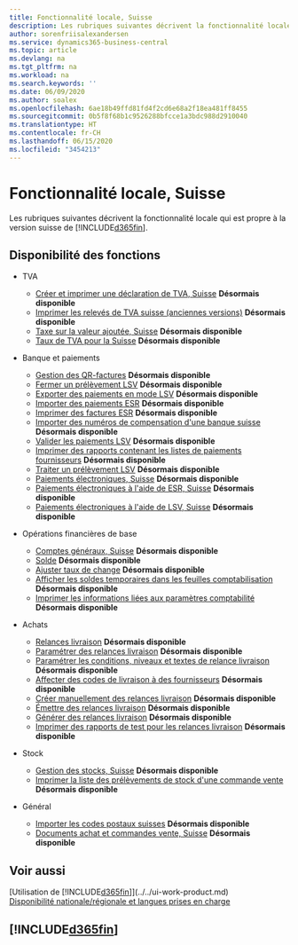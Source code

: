 ```yaml
---
title: Fonctionnalité locale, Suisse
description: Les rubriques suivantes décrivent la fonctionnalité locale de la version suisse de Business Central.
author: sorenfriisalexandersen
ms.service: dynamics365-business-central
ms.topic: article
ms.devlang: na
ms.tgt_pltfrm: na
ms.workload: na
ms.search.keywords: ''
ms.date: 06/09/2020
ms.author: soalex
ms.openlocfilehash: 6ae18b49ffd81fd4f2cd6e68a2f18ea481ff8455
ms.sourcegitcommit: 0b5f8f68b1c9526288bfcce1a3bdc988d2910040
ms.translationtype: HT
ms.contentlocale: fr-CH
ms.lasthandoff: 06/15/2020
ms.locfileid: "3454213"
---
```

# <a name="switzerland-local-functionality"></a>Fonctionnalité locale, Suisse

Les rubriques suivantes décrivent la fonctionnalité locale qui est propre à la version suisse de [!INCLUDE[d365fin](../../includes/d365fin_md.md)].  

## <a name="feature-availability"></a>Disponibilité des fonctions

* TVA
    * [Créer et imprimer une déclaration de TVA, Suisse](how-to-create-and-print-a-swiss-vat-statement.md) **Désormais disponible**
    * [Imprimer les relevés de TVA suisse (anciennes versions)](how-to-print-swiss-vat-statements-older-version-.md) **Désormais disponible**
    * [Taxe sur la valeur ajoutée, Suisse](swiss-value-added-tax.md) **Désormais disponible**
    * [Taux de TVA pour la Suisse](vat-rates-for-switzerland.md) **Désormais disponible**

* Banque et paiements
    * [Gestion des QR-factures](ui-extensions-qr-bill-management.md) **Désormais disponible**
    * [Fermer un prélèvement LSV](how-to-close-an-lsv-collection.md) **Désormais disponible**
    * [Exporter des paiements en mode LSV](how-to-export-payments-using-lsv.md) **Désormais disponible**
    * [Importer des paiements ESR](how-to-import-esr-payments.md) **Désormais disponible**
    * [Imprimer des factures ESR](how-to-print-esr-invoices.md) **Désormais disponible**
    * [Importer des numéros de compensation d'une banque suisse](how-to-import-swiss-bank-clearing-numbers.md) **Désormais disponible**
    * [Valider les paiements LSV](how-to-post-lsv-payments.md) **Désormais disponible**
    * [Imprimer des rapports contenant les listes de paiements fournisseurs](how-to-print-vendor-payments-list-reports.md) **Désormais disponible**
    * [Traiter un prélèvement LSV](how-to-process-an-lsv-collection.md) **Désormais disponible**
    * [Paiements électroniques, Suisse](swiss-electronic-payments.md) **Désormais disponible**
    * [Paiements électroniques à l'aide de ESR, Suisse](swiss-electronic-payments-using-esr.md) **Désormais disponible**
    * [Paiements électroniques à l'aide de LSV, Suisse](swiss-electronic-payments-using-lsv-.md) **Désormais disponible**

* Opérations financières de base
    * [Comptes généraux, Suisse](swiss-general-ledger-accounts.md) **Désormais disponible**
    * [Solde](balance.md) **Désormais disponible**
    * [Ajuster taux de change](how-to-adjust-exchange-rates.md) **Désormais disponible**
    * [Afficher les soldes temporaires dans les feuilles comptabilisation](how-to-view-temporary-balances-in-general-ledger-journals.md) **Désormais disponible**
    * [Imprimer les informations liées aux paramètres comptabilité](how-to-print-general-ledger-setup-information.md) **Désormais disponible**

* Achats
    * [Relances livraison](delivery-reminders.md) **Désormais disponible**
    * [Paramétrer des relances livraison](how-to-set-up-delivery-reminders.md) **Désormais disponible**
    * [Paramétrer les conditions, niveaux et textes de relance livraison](how-to-set-up-delivery-reminder-terms-levels-and-text.md) **Désormais disponible**
    * [Affecter des codes de livraison à des fournisseurs](how-to-assign-delivery-reminder-codes-to-vendors.md) **Désormais disponible**
    * [Créer manuellement des relances livraison](how-to-create-delivery-reminders-manually.md) **Désormais disponible**
    * [Émettre des relances livraison](how-to-issue-delivery-reminders.md) **Désormais disponible**
    * [Générer des relances livraison](how-to-generate-delivery-reminders.md) **Désormais disponible**
    * [Imprimer des rapports de test pour les relances livraison](how-to-print-test-reports-for-delivery-reminders.md) **Désormais disponible**

* Stock
    * [Gestion des stocks, Suisse](swiss-inventory-management.md) **Désormais disponible**
    * [Imprimer la liste des prélèvements de stock d'une commande vente](how-to-print-an-inventory-picking-list-from-a-sales-order.md) **Désormais disponible**

* Général    
    * [Importer les codes postaux suisses](how-to-import-swiss-post-codes.md) **Désormais disponible**
    * [Documents achat et commandes vente, Suisse](swiss-purchase-documents-and-sales-documents.md) **Désormais disponible**

## <a name="see-also"></a>Voir aussi

[Utilisation de [!INCLUDE[d365fin](../../includes/d365fin_md.md)]](../../ui-work-product.md)  
[Disponibilité nationale/régionale et langues prises en charge](/dynamics365/business-central/dev-itpro/compliance/apptest-countries-and-translations)  

## [!INCLUDE[d365fin](../../includes/free_trial_md.md)]  
